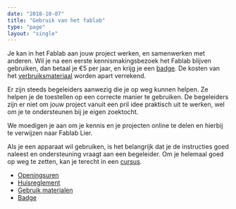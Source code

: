 ```yaml
---
date: "2018-10-07"
title: "Gebruik van het fablab"
type: "page"
layout: "single"
---
```


Je kan in het Fablab aan jouw project werken, en samenwerken met anderen. Wil je na een eerste kennismakingsbezoek het Fablab blijven gebruiken, dan betaal je €5 per jaar, en krijg je een [badge](badge). De kosten van het [verbruiksmateriaal](materialen) worden apart verrekend.

Er zijn steeds begeleiders aanwezig die je op weg kunnen helpen. Ze helpen je de toestellen op een correcte manier te gebruiken. De begeleiders zijn er niet om jouw project vanuit een pril idee praktisch uit te werken, wel om je te ondersteunen bij je eigen zoektocht.

We moedigen je aan om je kennis en je projecten online te delen en hierbij te verwijzen naar Fablab Lier.

Als je een apparaat wil gebruiken, is het belangrijk dat je de instructies goed naleest en ondersteuning vraagt aan een begeleider. Om je helemaal goed op weg te zetten, kan je terecht in een [cursus](/cursussen/).

* [Openingsuren](openingsuren)
* [Huisreglement](huisreglement)
* [Gebruik materialen](materialen)
* [Badge](badge)